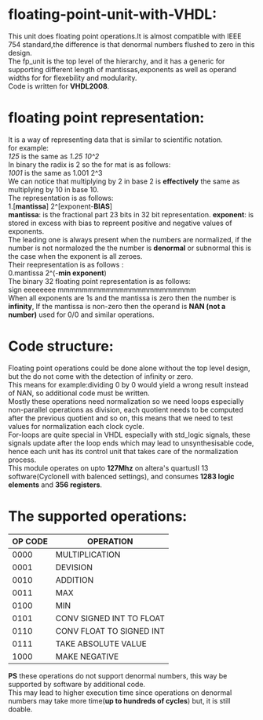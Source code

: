 # floating-point-unit-with-VHDL:
This unit does floating point operations.It is almost compatible with IEEE 754 standard,the difference is that denormal numbers flushed to zero in this design.  
The fp_unit is the top level of the hierarchy, and it has a generic for supporting different length of mantissas,exponents as well as operand widths for for flexebility and modularity.  
Code is written for **VHDL2008**.
# floating point representation:
 It is a way of representing data that is similar to scientific notation.  
for example:  
 *125*   is the same as  *1.25 10^2*  
In binary the radix is 2 so the for mat is as follows:  
*1001*   is the same as 1.001 2^3  
We can notice that multiplying by 2 in base 2 is **effectively** the same as multiplying by 10 in base 10.  
The representation is as follows:  
1.[**mantissa**] 2^[exponent-**BIAS**]  
**mantissa**: is the fractional part 23 bits in 32 bit representation.
**exponent**: is stored in excess with bias to repreent positive and negative values of exponents.  
The leading one is always present when the numbers are normalized, if the number is not normalozed the the number is **denormal** or subnormal this is the case when the exponent is all zeroes.  
Their reepresentation is as follows :  
0.mantissa 2^(-**min exponent**)  
The binary 32 floating point representation is as follows:  
sign eeeeeeee mmmmmmmmmmmmmmmmmmmmmmm  
When all exponents are 1s and the mantissa is zero then the number is **infinity**,
If the mantissa is non-zero then the operand is **NAN (not a number)** used for 0/0 and similar operations.
# Code structure:
Floating point operations could be done alone without the top level design, but the do not come with the detection of infinity or zero.  
This means for example:dividing 0 by 0 would yield a wrong result instead of NAN, so additional code must be written.  
Mostly these operations need normalization so we need loops especially non-parallel operations as division, each quotient needs to be computed after the previous quotient and so on,
this means that we need to test values for normalization each clock cycle.  
For-loops are quite special in VHDL especially with std_logic signals, these signals update after the loop ends which may lead to unsynthesisable code, hence each unit has its control 
unit that takes care of the normalization process.  
This module operates on upto **127Mhz** on altera's quartusII 13 software(CycloneII with balenced settings), and consumes **1283 logic elements** and **356 registers**. 
# The supported operations:
OP CODE | OPERATION  
--------|-----------
0000     | MULTIPLICATION  
0001     | DEVISION  
0010     | ADDITION  
0011     | MAX  
0100     | MIN   
0101     | CONV SIGNED INT TO FLOAT    
0110     | CONV FLOAT TO SIGNED INT
0111     | TAKE ABSOLUTE VALUE
1000     | MAKE NEGATIVE  

**PS** these operations do not support denormal numbers, this way be supported by software by additional code.  
This may lead to higher execution time since operations on denormal numbers may take more time(**up to hundreds of cycles**) but, it is still doable.
